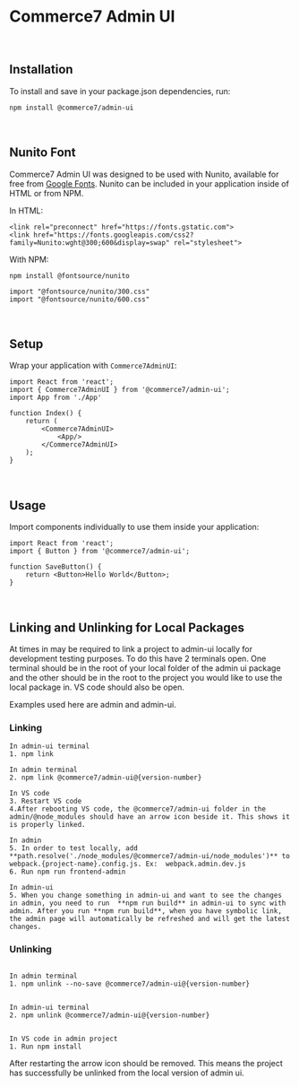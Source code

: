 # Commerce7 Admin UI

<br />

## Installation

To install and save in your package.json dependencies, run:

```
npm install @commerce7/admin-ui
```

<br />

## Nunito Font

Commerce7 Admin UI was designed to be used with Nunito, available for free from <a href='https://fonts.google.com/specimen/Nunito' target='_blank'>Google Fonts</a>. Nunito can be included in your application inside of HTML or from NPM.

In HTML:

```
<link rel="preconnect" href="https://fonts.gstatic.com">
<link href="https://fonts.googleapis.com/css2?family=Nunito:wght@300;600&display=swap" rel="stylesheet">
```

With NPM:

```
npm install @fontsource/nunito
```

```
import "@fontsource/nunito/300.css"
import "@fontsource/nunito/600.css"
```

<br />

## Setup

Wrap your application with `Commerce7AdminUI`:

```
import React from 'react';
import { Commerce7AdminUI } from '@commerce7/admin-ui';
import App from './App'

function Index() {
    return (
        <Commerce7AdminUI>
            <App/>
        </Commerce7AdminUI>
    );
}
```

<br />

## Usage

Import components individually to use them inside your application:

```
import React from 'react';
import { Button } from '@commerce7/admin-ui';

function SaveButton() {
    return <Button>Hello World</Button>;
}
```

<br />

## Linking and Unlinking for Local Packages

At times in may be required to link a project to admin-ui locally for development testing purposes. To do this have 2 terminals open. One terminal should be in the root of your local folder of the admin ui package and the other should be in the root to the project you would like to use the local package in. VS code should also be open.

Examples used here are admin and admin-ui.

### Linking

```
In admin-ui terminal
1. npm link
```

```
In admin terminal
2. npm link @commerce7/admin-ui@{version-number}
```

```
In VS code
3. Restart VS code
4.After rebooting VS code, the @commerce7/admin-ui folder in the admin/@node_modules should have an arrow icon beside it. This shows it is properly linked.
```

```
In admin
5. In order to test locally, add **path.resolve('./node_modules/@commerce7/admin-ui/node_modules')** to webpack.{project-name}.config.js. Ex:  webpack.admin.dev.js
6. Run npm run frontend-admin
```

```
In admin-ui
5. When you change something in admin-ui and want to see the changes in admin, you need to run  **npm run build** in admin-ui to sync with admin. After you run **npm run build**, when you have symbolic link, the admin page will automatically be refreshed and will get the latest changes.
```

### Unlinking

```

In admin terminal
1. npm unlink --no-save @commerce7/admin-ui@{version-number}

```

```

In admin-ui terminal
2. npm unlink @commerce7/admin-ui@{version-number}

```

```

In VS code in admin project
1. Run npm install
```

After restarting the arrow icon should be removed. This means the project has successfully be unlinked from the local version of admin ui.

```

```
